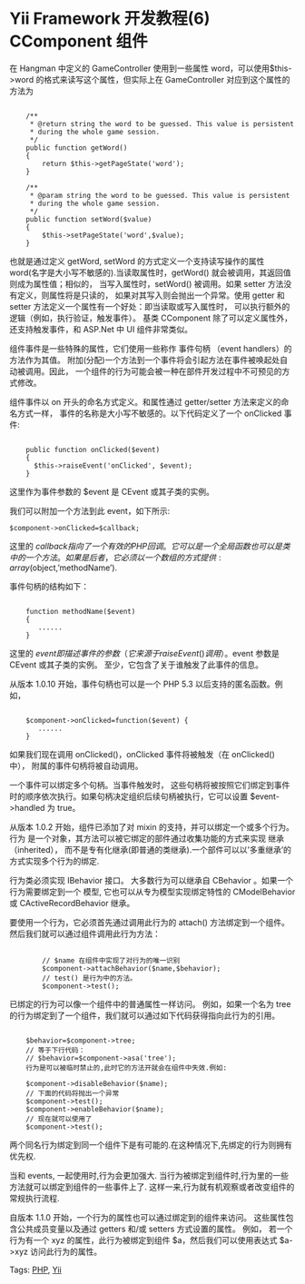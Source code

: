 # Yii Framework 开发教程(6) CComponent 组件

在 Hangman 中定义的 GameController 使用到一些属性 word，可以使用$this->word 的格式来读写这个属性，但实际上在 GameController 对应到这个属性的方法为

```

    /**
     * @return string the word to be guessed. This value is persistent
     * during the whole game session.
     */
    public function getWord()
    {
    	return $this->getPageState('word');
    }
    
    /**
     * @param string the word to be guessed. This value is persistent
     * during the whole game session.
     */
    public function setWord($value)
    {
    	$this->setPageState('word',$value);
    }

```

也就是通过定义 getWord, setWord 的方式定义一个支持读写操作的属性 word(名字是大小写不敏感的).当读取属性时，getWord() 就会被调用，其返回值则成为属性值；相似的， 当写入属性时，setWord() 被调用。如果 setter 方法没有定义，则属性将是只读的， 如果对其写入则会抛出一个异常。使用 getter 和 setter 方法定义一个属性有一个好处：即当读取或写入属性时， 可以执行额外的逻辑（例如，执行验证，触发事件）。
基类 CComponent 除了可以定义属性外，还支持触发事件，和 ASP.Net 中 UI 组件非常类似。

组件事件是一些特殊的属性，它们使用一些称作 事件句柄 （event handlers）的方法作为其值。 附加(分配)一个方法到一个事件将会引起方法在事件被唤起处自动被调用。因此， 一个组件的行为可能会被一种在部件开发过程中不可预见的方式修改。

组件事件以 on 开头的命名方式定义。和属性通过 getter/setter 方法来定义的命名方式一样， 事件的名称是大小写不敏感的。以下代码定义了一个 onClicked 事件:

```

    public function onClicked($event)
    {
      $this->raiseEvent('onClicked', $event);
    }

```
这里作为事件参数的 $event 是 CEvent 或其子类的实例。

我们可以附加一个方法到此 event，如下所示:

    $component->onClicked=$callback;

这里的 $callback 指向了一个有效的 PHP 回调。它可以是一个全局函数也可以是类中的一个方法。 如果是后者，它必须以一个数组的方式提供: array($object,’methodName’).

事件句柄的结构如下：

```

    function methodName($event)
    {
       ......
    }

```

这里的 $event 即描述事件的参数（它来源于 raiseEvent() 调用）。$event 参数是 CEvent 或其子类的实例。 至少，它包含了关于谁触发了此事件的信息。

从版本 1.0.10 开始，事件句柄也可以是一个 PHP 5.3 以后支持的匿名函数。例如，

```

    $component->onClicked=function($event) {
       ......
    }
```

如果我们现在调用 onClicked()，onClicked 事件将被触发（在 onClicked() 中）， 附属的事件句柄将被自动调用。

一个事件可以绑定多个句柄。当事件触发时， 这些句柄将被按照它们绑定到事件时的顺序依次执行。如果句柄决定组织后续句柄被执行，它可以设置 $event->handled 为 true。

从版本 1.0.2 开始，组件已添加了对 mixin 的支持，并可以绑定一个或多个行为。 行为 是一个对象，其方法可以被它绑定的部件通过收集功能的方式来实现 继承（inherited）， 而不是专有化继承(即普通的类继承).一个部件可以以’多重继承’的方式实现多个行为的绑定.

行为类必须实现 IBehavior 接口。 大多数行为可以继承自 CBehavior 。如果一个行为需要绑定到一个 模型, 它也可以从专为模型实现绑定特性的 CModelBehavior 或 CActiveRecordBehavior 继承。

要使用一个行为，它必须首先通过调用此行为的 attach() 方法绑定到一个组件。然后我们就可以通过组件调用此行为方法：

```

        // $name 在组件中实现了对行为的唯一识别
        $component->attachBehavior($name,$behavior);
        // test() 是行为中的方法。
        $component->test();
```

已绑定的行为可以像一个组件中的普通属性一样访问。 例如，如果一个名为 tree 的行为绑定到了一个组件，我们就可以通过如下代码获得指向此行为的引用。

```

    $behavior=$component->tree;
    // 等于下行代码：
    // $behavior=$component->asa('tree');
    行为是可以被临时禁止的,此时它的方法开就会在组件中失效.例如:
    
    $component->disableBehavior($name);
    // 下面的代码将抛出一个异常
    $component->test();
    $component->enableBehavior($name);
    // 现在就可以使用了
    $component->test();

```

两个同名行为绑定到同一个组件下是有可能的.在这种情况下,先绑定的行为则拥有优先权.

当和 events, 一起使用时,行为会更加强大. 当行为被绑定到组件时,行为里的一些方法就可以绑定到组件的一些事件上了. 这样一来,行为就有机观察或者改变组件的常规执行流程.

自版本 1.1.0 开始，一个行为的属性也可以通过绑定到的组件来访问。 这些属性包含公共成员变量以及通过 getters 和/或 setters 方式设置的属性。 例如， 若一个行为有一个 xyz 的属性，此行为被绑定到组件 $a，然后我们可以使用表达式 $a->xyz 访问此行为的属性。

Tags: [PHP](http://www.imobilebbs.com/wordpress/archives/tag/php), [Yii](http://www.imobilebbs.com/wordpress/archives/tag/yii)
    
    